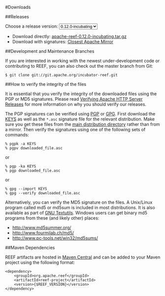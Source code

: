 <!--
Licensed to the Apache Software Foundation (ASF) under one
or more contributor license agreements.  See the NOTICE file
distributed with this work for additional information
regarding copyright ownership.  The ASF licenses this file
to you under the Apache License, Version 2.0 (the
"License"); you may not use this file except in compliance
with the License.  You may obtain a copy of the License at

http://www.apache.org/licenses/LICENSE-2.0

Unless required by applicable law or agreed to in writing,
software distributed under the License is distributed on an
"AS IS" BASIS, WITHOUT WARRANTIES OR CONDITIONS OF ANY
KIND, either express or implied.  See the License for the
specific language governing permissions and limitations
under the License.
-->
#Downloads

##Releases

Choose a release version:
<select id="selectRelease" onchange="setReleaseLink()">
    <option value="0.12.0-incubating" selected="selected">0.12.0-incubating</option>
    <option value="0.11.0-incubating">0.11.0-incubating</option>
    <option value="0.10.0-incubating">0.10.0-incubating</option>
</select>

<ul id="listRelease">
    <li>
        Download directly:
        <a id="directLink" href="http://www.apache.org/dist/incubator/reef/0.12.0-incubating/apache-reef-0.12.0-incubating.tar.gz">
            apache-reef-0.12.0-incubating.tar.gz
        </a>
    </li>
    <li>
        Download with signatures:
        <a id="mirrorLink" href="http://www.apache.org/dyn/closer.cgi/incubator/reef/0.12.0-incubating">
        Closest Apache Mirror</a>
    </li>
</ul>

##Development and Maintenance Branches

If you are interested in working with the newest under-development code or contributing to REEF, you can also check out the master branch from Git:

    $ git clone git://git.apache.org/incubator-reef.git

##How to verify the integrity of the files

It is essential that you verify the integrity of the downloaded files using the PGP or MD5 signatures. Please read [Verifying Apache HTTP Server Releases](http://www.apache.org/info/verification.html) for more information on why you should verify our releases.

The PGP signatures can be verified using [PGP](http://www.pgpi.org/) or [GPG](https://www.gnupg.org/). First download the [KEYS](http://www.apache.org/dist/incubator/reef/KEYS) as well as the `*.asc` signature file for the relevant distribution. Make sure you get these files from the [main distribution directory](http://www.apache.org/dist/incubator/reef/) rather than from a mirror. Then verify the signatures using one of the following sets of commands:

    % pgpk -a KEYS
    % pgpv downloaded_file.asc

or

    % pgp -ka KEYS
    % pgp downloaded_file.asc

or

    % gpg --import KEYS
    % gpg --verify downloaded_file.asc

Alternatively, you can verify the MD5 signature on the files. A Unix/Linux program called md5 or md5sum is included in most distributions. It is also available as part of [GNU Textutils](http://www.gnu.org/software/textutils/textutils.html). Windows users can get binary md5 programs from these (and likely other) places: 


- http://www.md5summer.org/
- http://www.fourmilab.ch/md5/
- http://www.pc-tools.net/win32/md5sums/

##Maven Dependencies

REEF artifacts are hosted in [Maven Central](http://search.maven.org/#search|ga|1|org.apache.reef) and can be added to your Maven project using the following format:

    <dependency>
        <groupId>org.apache.reef</groupId>
        <artifactId>reef-project</artifactId>
        <version>{$REEF_VERSION}</version>
    </dependency>
 
